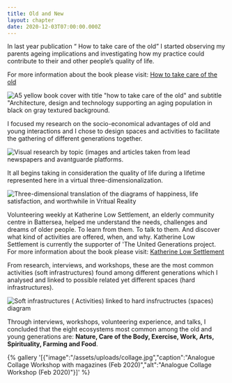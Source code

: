 ```yaml
---
title: Old and New
layout: chapter
date: 2020-12-03T07:00:00.000Z
---
```

In last year publication “ How to take care of the old” I started observing my parents ageing implications and investigating how my practice could contribute to their and other people’s quality of life.

For more information about the book please visit: [How to take care of the old](https://adalbertolonardi.com/projects/take-care-of-the-old/)

![A5 yellow book cover with title "how to take care of the old" and subtitle "Architecture, design and technology supporting an aging population in black on gray textured background.](/assets/uploads/old_desktop.jpg "How to take care of the old (2019) book cover with title \\\\\"how to take care of the old\\\\\"")

I focused my research on the socio-economical advantages of old and young interactions and I chose to design spaces and activities to facilitate the gathering of different generations together.

![Visual research by topic (images and articles taken from lead newspapers and avantguarde platforms.](/assets/uploads/research1.jpg "Visual research by topic (images and articles taken from lead newspapers and avantguarde platforms.")

It all begins taking in consideration the quality of life during a lifetime represented here in a virtual three-dimensionalization. 

![Three-dimensional translation of the diagrams of happiness, life satisfaction, and worthwhile in Vritual Reality](/assets/uploads/diagram.jpg "Three-dimensional translation of the diagrams of happiness, life satisfaction, and worthwhile in Vritual Reality")

Volunteering weekly at Katherine Low Settlement, an elderly community centre in Battersea, helped me understand the needs, challenges and dreams of older people. To learn from them. To talk to them. And discover what kind of activities are offered, when, and why. Katherine Low Settlement is currently the supporter of 'The United Generations project. For more information about the book please visit: [](https://adalbertolonardi.com/projects/take-care-of-the-old/)[Katherine Low Settlement](https://www.klsettlement.org.uk/)

[](https://adalbertolonardi.com/projects/take-care-of-the-old/)From research, interviews, and workshops, these are the most common activities (soft infrastructures) found among different generations which I analysed and linked to possible related yet different spaces (hard infrastructures). 

![Soft infrastructures ( Activities) linked to hard insfructructes (spaces) diagram](/assets/uploads/activities-diagram1.jpg "Soft infrastructures ( Activities) linked to hard insfructructes (spaces) diagram")

Through interviews, workshops, volunteering experience, and talks, I concluded that the eight ecosystems most common among the old and young generations are: 
**Nature, Care of the Body, Exercise, Work, Arts, Spirituality, Farming and Food**.

{% gallery '[{"image":"/assets/uploads/collage.jpg","caption":"Analogue Collage Workshop with magazines (Feb 2020)","alt":"Analogue Collage Workshop (Feb 2020)"}]' %}